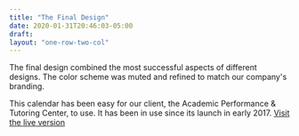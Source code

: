 ```yaml
---
title: "The Final Design"
date: 2020-01-31T20:46:03-05:00
draft: 
layout: "one-row-two-col"
---
```

The final design combined the most successful aspects of different designs. The color scheme was muted and refined to match our company's branding.

This calendar has been easy for our client, the Academic Performance & Tutoring Center, to use. It has been in use since its launch in early 2017. [Visit the live version](https://tutoring.dixie.edu/tutoring-schedule/)